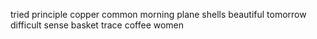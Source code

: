 tried principle copper common morning plane shells beautiful tomorrow difficult sense basket trace coffee women